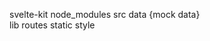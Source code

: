 svelte-kit
node_modules
src
    data {mock data}                                                
    lib
    routes
    static
style
